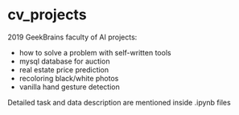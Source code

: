 # cv_projects
2019 GeekBrains faculty of AI projects:

- how to solve a problem with self-written tools
- mysql database for auction
- real estate price prediction
- recoloring black/white photos
- vanilla hand gesture detection

 Detailed task and data description are mentioned inside .ipynb files
